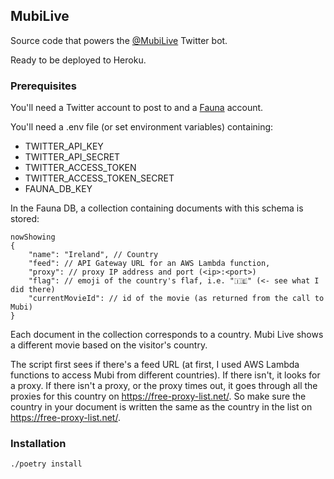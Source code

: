 ## MubiLive

Source code that powers the [@MubiLive](https://twitter.com/MubiLive) Twitter bot.

Ready to be deployed to Heroku.

### Prerequisites

You'll need a Twitter account to post to and a [Fauna](https://fauna.com/ "Fauna") account.

You'll need a .env file (or set environment variables) containing:

* TWITTER_API_KEY
* TWITTER_API_SECRET
* TWITTER_ACCESS_TOKEN
* TWITTER_ACCESS_TOKEN_SECRET
* FAUNA_DB_KEY

In the Fauna DB, a collection containing documents with this schema is stored:

```
nowShowing
{
    "name": "Ireland", // Country
    "feed": // API Gateway URL for an AWS Lambda function,
	"proxy": // proxy IP address and port (<ip>:<port>)
    "flag": // emoji of the country's flaf, i.e. "🇮🇪" (<- see what I did there)
    "currentMovieId": // id of the movie (as returned from the call to Mubi)
}
```

Each document in the collection corresponds to a country. Mubi Live shows a different movie based on the visitor's country.

The script first sees if there's a feed URL (at first, I used AWS Lambda functions to access Mubi from different countries). If there isn't, it looks for a proxy. If there isn't a proxy, or the proxy times out, it goes through all the proxies for this country on https://free-proxy-list.net/. So make sure the country in your document is written the same as the country in the list on https://free-proxy-list.net/.

### Installation

`./poetry install`

